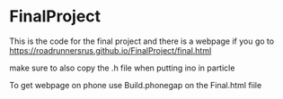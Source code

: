 # FinalProject
This is the code for the final project and there is a webpage if you go to https://roadrunnersrus.github.io/FinalProject/final.html

make sure to also copy the .h file when putting ino in particle

To get webpage on phone use Build.phonegap on the Final.html fiile
